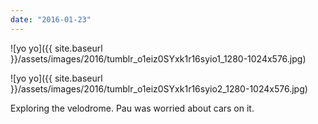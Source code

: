 ```yaml
---
date: "2016-01-23"
---
```


![yo yo]({{ site.baseurl }}/assets/images/2016/tumblr_o1eiz0SYxk1r16syio1_1280-1024x576.jpg)

![yo yo]({{ site.baseurl }}/assets/images/2016/tumblr_o1eiz0SYxk1r16syio2_1280-1024x576.jpg)

Exploring the velodrome. Pau was worried about cars on it.
